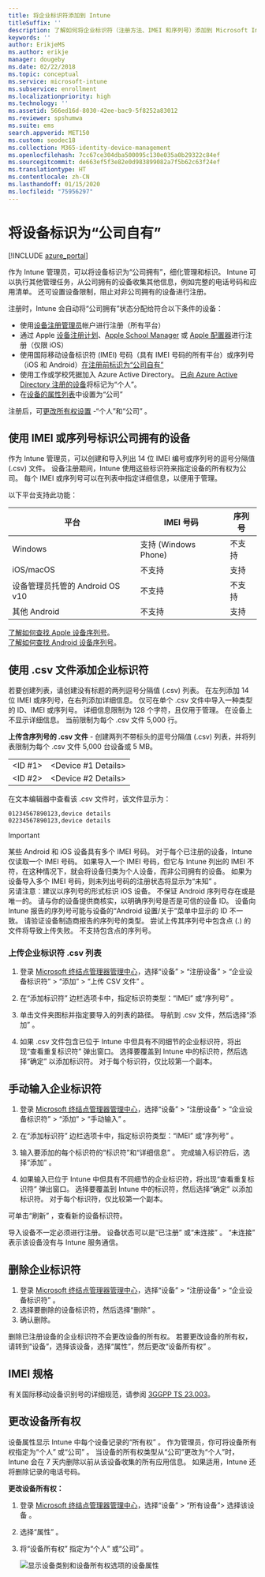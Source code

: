 ```yaml
---
title: 将企业标识符添加到 Intune
titleSuffix: ''
description: 了解如何将企业标识符（注册方法、IMEI 和序列号）添加到 Microsoft Intune。
keywords: ''
author: ErikjeMS
ms.author: erikje
manager: dougeby
ms.date: 02/22/2018
ms.topic: conceptual
ms.service: microsoft-intune
ms.subservice: enrollment
ms.localizationpriority: high
ms.technology: ''
ms.assetid: 566ed16d-8030-42ee-bac9-5f8252a83012
ms.reviewer: spshumwa
ms.suite: ems
search.appverid: MET150
ms.custom: seodec18
ms.collection: M365-identity-device-management
ms.openlocfilehash: 7cc67ce304dba500095c130e035a0b29322c84ef
ms.sourcegitcommit: de663ef5f3e82e0d983899082a7f5b62c63f24ef
ms.translationtype: HT
ms.contentlocale: zh-CN
ms.lasthandoff: 01/15/2020
ms.locfileid: "75956297"
---
```

# <a name="identify-devices-as-corporate-owned"></a>将设备标识为“公司自有”

[!INCLUDE [azure_portal](../includes/azure_portal.md)]

作为 Intune 管理员，可以将设备标识为“公司拥有”，细化管理和标识。 Intune 可以执行其他管理任务，从公司拥有的设备收集其他信息，例如完整的电话号码和应用清单。 还可设置设备限制，阻止对非公司拥有的设备进行注册。

注册时，Intune 会自动将“公司拥有”状态分配给符合以下条件的设备：

- 使用[设备注册管理员](device-enrollment-manager-enroll.md)帐户进行注册（所有平台）
- 通过 Apple [设备注册计划](device-enrollment-program-enroll-ios.md)、[Apple School Manager](apple-school-manager-set-up-ios.md) 或 [Apple 配置器](apple-configurator-enroll-ios.md)进行注册（仅限 iOS）
- 使用国际移动设备标识符 (IMEI) 号码（具有 IMEI 号码的所有平台）或序列号（iOS 和 Android）[在注册前标识为“公司自有”](#identify-corporate-owned-devices-with-imei-or-serial-number)
- 使用工作或学校凭据加入 Azure Active Directory。 [已向 Azure Active Directory 注册的设备](https://docs.microsoft.com/azure/active-directory/devices/overview)将标记为“个人”。
- 在[设备的属性列表](#change-device-ownership)中设置为“公司”

注册后，可[更改所有权设置](#change-device-ownership) -“个人”和“公司”   。

## <a name="identify-corporate-owned-devices-with-imei-or-serial-number"></a>使用 IMEI 或序列号标识公司拥有的设备

作为 Intune 管理员，可以创建和导入列出 14 位 IMEI 编号或序列号的逗号分隔值 (.csv) 文件。 设备注册期间，Intune 使用这些标识符来指定设备的所有权为公司。 每个 IMEI 或序列号可以在列表中指定详细信息，以便用于管理。

以下平台支持此功能：

| 平台 | IMEI 号码 | 序列号 |
|---|---|---|
| Windows | 支持 (Windows Phone) | 不支持 |
| iOS/macOS | 不支持 | 支持 |
| 设备管理员托管的 Android OS v10 | 不支持 | 不支持 |
| 其他 Android | 不支持 | 支持 |

<!-- When you upload serial numbers for corporate-owned iOS devices, they must be paired with a corporate enrollment profile. Devices must then be enrolled using either Apple’s device enrollment program (DEP) or Apple Configurator to have them appear as corporate-owned. -->

[了解如何查找 Apple 设备序列号](https://support.apple.com/HT204308)。<br>
[了解如何查找 Android 设备序列号](https://support.google.com/store/answer/3333000)。

## <a name="add-corporate-identifiers-by-using-a-csv-file"></a>使用 .csv 文件添加企业标识符
若要创建列表，请创建没有标题的两列逗号分隔值 (.csv) 列表。 在左列添加 14 位 IMEI 或序列号，在右列添加详细信息。 仅可在单个 .csv 文件中导入一种类型的 ID、IMEI 或序列号。 详细信息限制为 128 个字符，且仅用于管理。 在设备上不显示详细信息。 当前限制为每个 .csv 文件 5,000 行。

**上传含序列号的 .csv 文件** - 创建两列不带标头的逗号分隔值 (.csv) 列表，并将列表限制为每个 .csv 文件 5,000 台设备或 5 MB。

|||
|-|-|
|&lt;ID #1&gt;|&lt;Device #1 Details&gt;|
|&lt;ID #2&gt;|&lt;Device #2 Details&gt;|

在文本编辑器中查看该 .csv 文件时，该文件显示为：

```
01234567890123,device details
02234567890123,device details
```

> [!IMPORTANT]
> 某些 Android 和 iOS 设备具有多个 IMEI 号码。 对于每个已注册的设备，Intune 仅读取一个 IMEI 号码。 如果导入一个 IMEI 号码，但它与 Intune 列出的 IMEI 不符，在这种情况下，就会将设备归类为个人设备，而非公司拥有的设备。 如果为设备导入多个 IMEI 号码，则未列出号码的注册状态将显示为“未知”  。<br>
>另请注意：建议以序列号的形式标识 iOS 设备。
>不保证 Android 序列号存在或是唯一的。 请与你的设备提供商核实，以明确序列号是否是可信的设备 ID。
>设备向 Intune 报告的序列号可能与设备的“Android 设置/关于”菜单中显示的 ID 不一致。 请验证设备制造商报告的序列号的类型。
>尝试上传其序列号中包含点 (.) 的文件将导致上传失败。 不支持包含点的序列号。

### <a name="upload-a-csv-list-of-corporate-identifiers"></a>上传企业标识符 .csv 列表

1. 登录 [Microsoft 终结点管理器管理中心](https://go.microsoft.com/fwlink/?linkid=2109431)，选择“设备” > “注册设备” > “企业设备标识符” > “添加” > “上传 CSV 文件”      。

2. 在“添加标识符”  边栏选项卡中，指定标识符类型：“IMEI”  或“序列号”  。

3. 单击文件夹图标并指定要导入的列表的路径。 导航到 .csv 文件，然后选择“添加”  。 

4. 如果 .csv 文件包含已位于 Intune 中但具有不同细节的企业标识符，将出现“查看重复标识符”  弹出窗口。 选择要覆盖到 Intune 中的标识符，然后选择“确定”  以添加标识符。 对于每个标识符，仅比较第一个副本。

## <a name="manually-enter-corporate-identifiers"></a>手动输入企业标识符

1. 登录 [Microsoft 终结点管理器管理中心](https://go.microsoft.com/fwlink/?linkid=2109431)，选择“设备” > “注册设备” > “企业设备标识符” > “添加” > “手动输入”      。

2. 在“添加标识符”  边栏选项卡中，指定标识符类型：“IMEI”  或“序列号”  。

3. 输入要添加的每个标识符的“标识符”和“详细信息”   。 完成输入标识符后，选择“添加”  。

5. 如果输入已位于 Intune 中但具有不同细节的企业标识符，将出现“查看重复标识符”  弹出窗口。 选择要覆盖到 Intune 中的标识符，然后选择“确定”  以添加标识符。 对于每个标识符，仅比较第一个副本。

可单击“刷新”  ，查看新的设备标识符。

导入设备不一定必须进行注册。 设备状态可以是“已注册”  或“未连接”  。 “未连接”  表示该设备没有与 Intune 服务通信。

## <a name="delete-corporate-identifiers"></a>删除企业标识符

1. 登录 [Microsoft 终结点管理器管理中心](https://go.microsoft.com/fwlink/?linkid=2109431)，选择“设备” > “注册设备” > “企业设备标识符”    。
2. 选择要删除的设备标识符，然后选择“删除”  。
3. 确认删除。

删除已注册设备的企业标识符不会更改设备的所有权。 若要更改设备的所有权，请转到“设备”，选择该设备，选择“属性”，然后更改“设备所有权”    。

## <a name="imei-specifications"></a>IMEI 规格
有关国际移动设备识别号的详细规范，请参阅 [3GGPP TS 23.003](https://portal.3gpp.org/desktopmodules/Specifications/SpecificationDetails.aspx?specificationId=729)。

## <a name="change-device-ownership"></a>更改设备所有权

设备属性显示 Intune 中每个设备记录的“所有权”  。 作为管理员，你可将设备所有权指定为“个人”  或“公司”  。 当设备的所有权类型从“公司”更改为“个人”时，Intune 会在 7 天内删除以前从该设备收集的所有应用信息。 如果适用，Intune 还将删除记录的电话号码。 

**更改设备所有权：**
1. 登录 [Microsoft 终结点管理器管理中心](https://go.microsoft.com/fwlink/?linkid=2109431)，选择“设备” > “所有设备”> 选择该设备   。
2. 选择“属性”  。
3. 将“设备所有权”  指定为“个人”  或“公司”  。

   ![显示设备类别和设备所有权选项的设备属性](./media/corporate-identifiers-add/device-properties.png)
